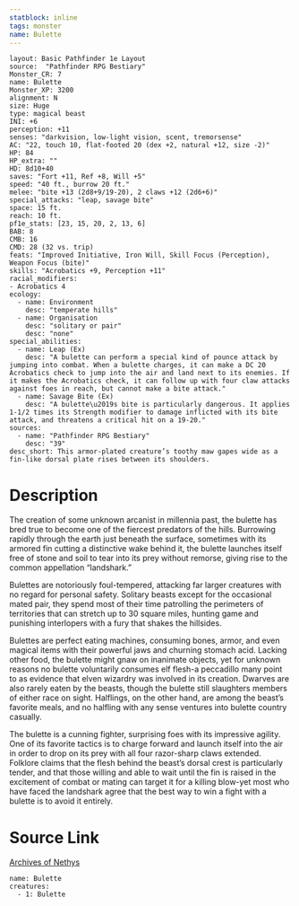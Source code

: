 ```yaml
---
statblock: inline
tags: monster
name: Bulette
---
```

```statblock
layout: Basic Pathfinder 1e Layout
source:  "Pathfinder RPG Bestiary"
Monster_CR: 7
name: Bulette
Monster_XP: 3200
alignment: N
size: Huge
type: magical beast
INI: +6
perception: +11
senses: "darkvision, low-light vision, scent, tremorsense"
AC: "22, touch 10, flat-footed 20 (dex +2, natural +12, size -2)"
HP: 84
HP_extra: ""
HD: 8d10+40
saves: "Fort +11, Ref +8, Will +5"
speed: "40 ft., burrow 20 ft."
melee: "bite +13 (2d8+9/19-20), 2 claws +12 (2d6+6)"
special_attacks: "leap, savage bite"
space: 15 ft.
reach: 10 ft.
pf1e_stats: [23, 15, 20, 2, 13, 6]
BAB: 8
CMB: 16
CMD: 28 (32 vs. trip)
feats: "Improved Initiative, Iron Will, Skill Focus (Perception), Weapon Focus (bite)"
skills: "Acrobatics +9, Perception +11"
racial_modifiers:
- Acrobatics 4
ecology:
  - name: Environment
    desc: "temperate hills"
  - name: Organisation
    desc: "solitary or pair"
    desc: "none"
special_abilities:
  - name: Leap (Ex)
    desc: "A bulette can perform a special kind of pounce attack by jumping into combat. When a bulette charges, it can make a DC 20 Acrobatics check to jump into the air and land next to its enemies. If it makes the Acrobatics check, it can follow up with four claw attacks against foes in reach, but cannot make a bite attack."
  - name: Savage Bite (Ex)
    desc: "A bulette\u2019s bite is particularly dangerous. It applies 1-1/2 times its Strength modifier to damage inflicted with its bite attack, and threatens a critical hit on a 19-20."
sources:
  - name: "Pathfinder RPG Bestiary"
    desc: "39"
desc_short: This armor-plated creature’s toothy maw gapes wide as a fin-like dorsal plate rises between its shoulders.
```
# Description
The creation of some unknown arcanist in millennia past, the bulette has bred true to become one of the fiercest predators of the hills. Burrowing rapidly through the earth just beneath the surface, sometimes with its armored fin cutting a distinctive wake behind it, the bulette launches itself free of stone and soil to tear into its prey without remorse, giving rise to the common appellation “landshark.”

Bulettes are notoriously foul-tempered, attacking far larger creatures with no regard for personal safety. Solitary beasts except for the occasional mated pair, they spend most of their time patrolling the perimeters of territories that can stretch up to 30 square miles, hunting game and punishing interlopers with a fury that shakes the hillsides.

Bulettes are perfect eating machines, consuming bones, armor, and even magical items with their powerful jaws and churning stomach acid. Lacking other food, the bulette might gnaw on inanimate objects, yet for unknown reasons no bulette voluntarily consumes elf flesh-a peccadillo many point to as evidence that elven wizardry was involved in its creation. Dwarves are also rarely eaten by the beasts, though the bulette still slaughters members of either race on sight. Halflings, on the other hand, are among the beast’s favorite meals, and no halfling with any sense ventures into bulette country casually.

The bulette is a cunning fighter, surprising foes with its impressive agility. One of its favorite tactics is to charge forward and launch itself into the air in order to drop on its prey with all four razor-sharp claws extended. Folklore claims that the flesh behind the beast’s dorsal crest is particularly tender, and that those willing and able to wait until the fin is raised in the excitement of combat or mating can target it for a killing blow-yet most who have faced the landshark agree that the best way to win a fight with a bulette is to avoid it entirely.
# Source Link
[Archives of Nethys](https://aonprd.com/MonsterDisplay.aspx?ItemName=Bulette)
```encounter-table
name: Bulette
creatures:
  - 1: Bulette
```
